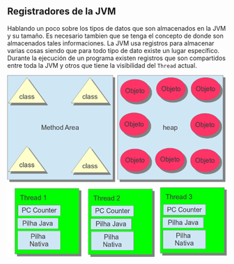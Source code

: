 ## Registradores de la JVM



Hablando un poco sobre los tipos de datos que son almacenados en la JVM y su tamaño. Es necesario tambien que se tenga el concepto de donde son almacenados tales informaciones. La JVM usa registros para almacenar varias cosas siendo que para todo tipo de dato existe un lugar específico. Durante la ejecución de un programa existen registros que son compartidos entre toda la JVM y otros que tiene la visibilidad del `Thread` actual.

![Los registros de JVM, Method Area y Heap son compartidas por toda la JVM y Program Counter, Stack Java y Stack Nativo cada Thread posee la suya.](imagens/chapter_3_1.png)